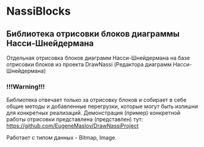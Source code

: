 # NassiBlocks
## Библиотека отрисовки блоков диаграммы Насси-Шнейдермана
Отдельная отрисовка блоков диаграмм Насси-Шнейдермана на базе отрисовки блоков из проекта DrawNassi (Редактора диаграмм Насси-Шнейдермана)
### !!!Warning!!!
Библиотека отвечает только за отрисовку блоков и собирает в себе общие методы и добавленные перегрузки, которые могут быть излишни для конкретных реализаций.
Демонстрация (пример) конкретной работы отрисовки представлена (представлен) тут: https://github.com/EugeneMaslov/DrawNassiProject


Работает с типом данных - Bitmap, Image.
